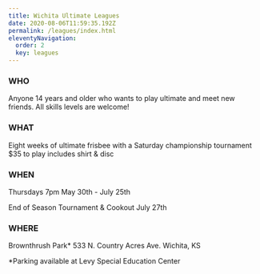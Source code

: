 ```yaml
---
title: Wichita Ultimate Leagues
date: 2020-08-06T11:59:35.192Z
permalink: /leagues/index.html
eleventyNavigation:
  order: 2
  key: leagues
---
```

### WHO
Anyone 14 years and older
who wants to play ultimate
and meet new friends.
All skills levels are welcome!

### WHAT

Eight weeks of ultimate
frisbee with a Saturday
championship tournament
$35 to play
includes shirt & disc

### WHEN
Thursdays 7pm
May 30th - July 25th

End of Season
Tournament & Cookout
July 27th

### WHERE
Brownthrush Park*
533 N. Country Acres Ave.
Wichita, KS

*Parking available at Levy Special Education Center
